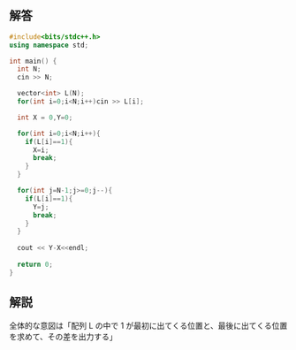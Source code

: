 ## 解答
```cpp
#include<bits/stdc++.h>
using namespace std;

int main() {
  int N;
  cin >> N;

  vector<int> L(N);
  for(int i=0;i<N;i++)cin >> L[i];

  int X = 0,Y=0;

  for(int i=0;i<N;i++){
    if(L[i]==1){
      X=i;
      break;
    }
  }

  for(int j=N-1;j>=0;j--){
    if(L[i]==1){
      Y=j;
      break;
    }
  }
  
  cout << Y-X<<endl;
  
  return 0;
}
```
## 解説
全体的な意図は「配列 L の中で 1 が最初に出てくる位置と、最後に出てくる位置を求めて、その差を出力する」

